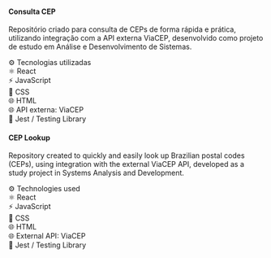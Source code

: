 #### Consulta CEP 
Repositório criado para consulta de CEPs de forma rápida e prática, utilizando integração com a API externa ViaCEP, desenvolvido como projeto de estudo em Análise e Desenvolvimento de Sistemas.

⚙️ Tecnologias utilizadas  
⚛️ React  
⚡ JavaScript  
🎨 CSS  
🌐 HTML  
🌐 API externa: ViaCEP  
🧪 Jest / Testing Library  

#### CEP Lookup 
Repository created to quickly and easily look up Brazilian postal codes (CEPs), using integration with the external ViaCEP API, developed as a study project in Systems Analysis and Development.

⚙️ Technologies used  
⚛️ React  
⚡ JavaScript  
🎨 CSS  
🌐 HTML  
🌐 External API: ViaCEP  
🧪 Jest / Testing Library

